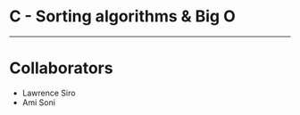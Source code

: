 # C - Sorting algorithms & Big O
---------------------------------

# Collaborators 
- Lawrence Siro
- Ami Soni

